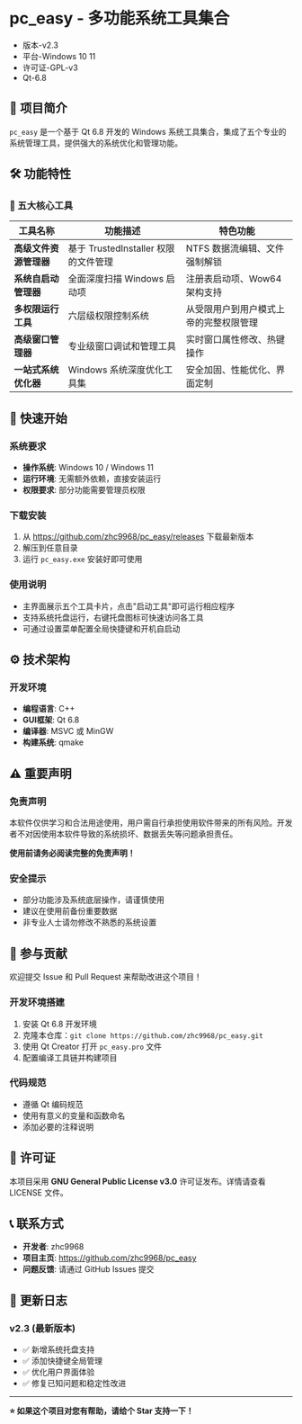 # pc_easy - 多功能系统工具集合

- 版本-v2.3
- 平台-Windows 10 11
- 许可证-GPL-v3
- Qt-6.8

## 📖 项目简介

`pc_easy` 是一个基于 Qt 6.8 开发的 Windows 系统工具集合，集成了五个专业的系统管理工具，提供强大的系统优化和管理功能。

## 🛠️ 功能特性

### 🔧 五大核心工具

| 工具名称 | 功能描述 | 特色功能 |
|---------|----------|----------|
| **高级文件资源管理器** | 基于 TrustedInstaller 权限的文件管理 | NTFS 数据流编辑、文件强制解锁 |
| **系统自启动管理器** | 全面深度扫描 Windows 启动项 | 注册表启动项、Wow64 架构支持 |
| **多权限运行工具** | 六层级权限控制系统 | 从受限用户到用户模式上帝的完整权限管理 |
| **高级窗口管理器** | 专业级窗口调试和管理工具 | 实时窗口属性修改、热键操作 |
| **一站式系统优化器** | Windows 系统深度优化工具集 | 安全加固、性能优化、界面定制 |

## 🚀 快速开始

### 系统要求
- **操作系统**: Windows 10 / Windows 11
- **运行环境**: 无需额外依赖，直接安装运行
- **权限要求**: 部分功能需要管理员权限

### 下载安装
1. 从 https://github.com/zhc9968/pc_easy/releases 下载最新版本
2. 解压到任意目录
3. 运行 `pc_easy.exe` 安装好即可使用

### 使用说明
- 主界面展示五个工具卡片，点击"启动工具"即可运行相应程序
- 支持系统托盘运行，右键托盘图标可快速访问各工具
- 可通过设置菜单配置全局快捷键和开机自启动

## ⚙️ 技术架构

### 开发环境
- **编程语言**: C++
- **GUI框架**: Qt 6.8
- **编译器**: MSVC 或 MinGW
- **构建系统**: qmake

## ⚠️ 重要声明

### 免责声明
本软件仅供学习和合法用途使用，用户需自行承担使用软件带来的所有风险。开发者不对因使用本软件导致的系统损坏、数据丢失等问题承担责任。

**使用前请务必阅读完整的免责声明！**

### 安全提示
- 部分功能涉及系统底层操作，请谨慎使用
- 建议在使用前备份重要数据
- 非专业人士请勿修改不熟悉的系统设置

## 🤝 参与贡献

欢迎提交 Issue 和 Pull Request 来帮助改进这个项目！

### 开发环境搭建
1. 安装 Qt 6.8 开发环境
2. 克隆本仓库：`git clone https://github.com/zhc9968/pc_easy.git`
3. 使用 Qt Creator 打开 `pc_easy.pro` 文件
4. 配置编译工具链并构建项目

### 代码规范
- 遵循 Qt 编码规范
- 使用有意义的变量和函数命名
- 添加必要的注释说明

## 📄 许可证

本项目采用 **GNU General Public License v3.0** 许可证发布。详情请查看 LICENSE 文件。

## 📞 联系方式

- **开发者**: zhc9968
- **项目主页**: https://github.com/zhc9968/pc_easy
- **问题反馈**: 请通过 GitHub Issues 提交

## 🎯 更新日志

### v2.3 (最新版本)
- ✅ 新增系统托盘支持
- ✅ 添加快捷键全局管理
- ✅ 优化用户界面体验
- ✅ 修复已知问题和稳定性改进

---

**⭐ 如果这个项目对您有帮助，请给个 Star 支持一下！**
